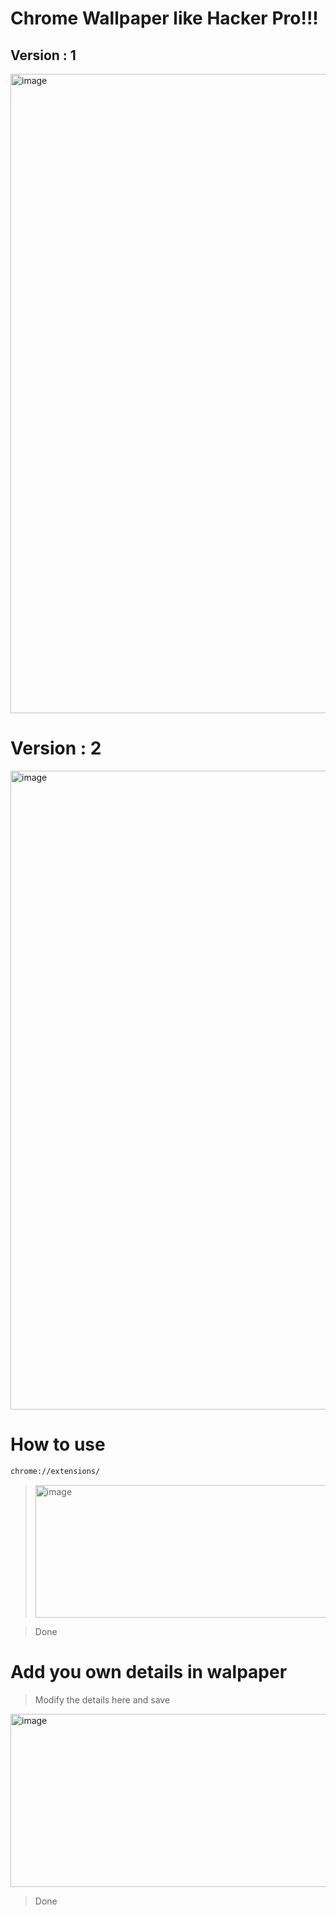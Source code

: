 
# Chrome Wallpaper like Hacker Pro!!!

## Version : 1

<img width="1790" height="1023" alt="image" src="https://github.com/user-attachments/assets/a8cb2a47-df59-4dba-b3a3-03724b4e7e22" />


# Version : 2

<img width="1819" height="1022" alt="image" src="https://github.com/user-attachments/assets/51af7f9a-9b66-458f-ac52-f30dac9caf07" />



# How to use
```bash
chrome://extensions/
```
> <img width="782" height="212" alt="image" src="https://github.com/user-attachments/assets/21e08c64-9a72-4cf4-b471-f627cfbf9920" />

> Done


# Add you own details in walpaper 

> Modify the details here and save

<img width="733" height="277" alt="image" src="https://github.com/user-attachments/assets/3e7bccea-7812-470f-9333-c587d25c3f28" />

> Done


